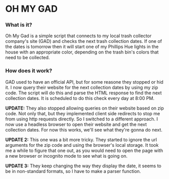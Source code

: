 # OH MY GAD

### What is it?

Oh My Gad is a simple script that connects to my local trash collector company's site (GAD) and checks the next
trash collection dates. If one of the dates is tomorrow then it will start one of my Phillips Hue lights in the house
with an appropriate color, depending on the trash bin's colors that need to be collected.

### How does it work?

GAD used to have an official API, but for some reasone they stopped or hid it. I now query their website for the next collection dates by using my zip code. The script will do this and parse the HTML response to find the next collection dates.
It is scheduled to do this check every day at 8:00 PM.

**UPDATE:** They also stopped allowing queries on their website based on zip code. Not only that, but they implemented client side redirects to stop me from using http requests directly. So I switched to a different approach. I now use a headless browser to open their website and get the next collection dates. For now this works, we'll see what they're gonna do next.

**UPDATE 2:** This one was a bit more tricky. They started to ignore the url arguments for the zip code and using the browser's local storage. It took me a while to figure that one out, as you would need to open the page with a new browser or incognito mode to see what is going on.

**UPDATE 3:** They keep changing the way they display the date, it seems to be in non-standard formats, so I have to make a parser function.
